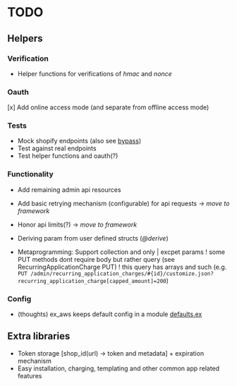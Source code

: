 # TODO

## Helpers

### Verification

+ Helper functions for verifications of *hmac* and *nonce*

### Oauth

[x] Add online access mode (and separate from offline access mode)

### Tests

+ Mock shopify endpoints (also see [bypass](https://github.com/PSPDFKit-labs/bypass))
+ Test against real endpoints
+ Test helper functions and oauth(?)

### Functionality

+ Add remaining admin api resources
+ Add basic retrying mechanism (configurable) for api requests -> _move to framework_
+ Honor api limits(?) -> _move to framework_
+ Deriving param from user defined structs (_@derive_)

+ Metaprogramming: Support collection and only | excpet params
! some PUT methods dont require body but rather query (see RecurringApplicationCharge PUT)
! this query has arrays and such (e.g. `PUT /admin/recurring_application_charges/#{id}/customize.json?recurring_application_charge[capped_amount]=200`)

### Config

+ (thoughts) ex_aws keeps default config in a module [defaults.ex](https://github.com/ex-aws/ex_aws/blob/master/lib/ex_aws/config/defaults.ex)

## Extra libraries

+ Token storage [shop_id(url) -> token and metadata] + expiration mechanism
+ Easy installation, charging, templating and other common app related features 
